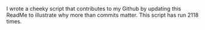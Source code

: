I wrote a cheeky script that contributes to my Github by updating this ReadMe to illustrate why more than commits matter. This script has run 2118 times.